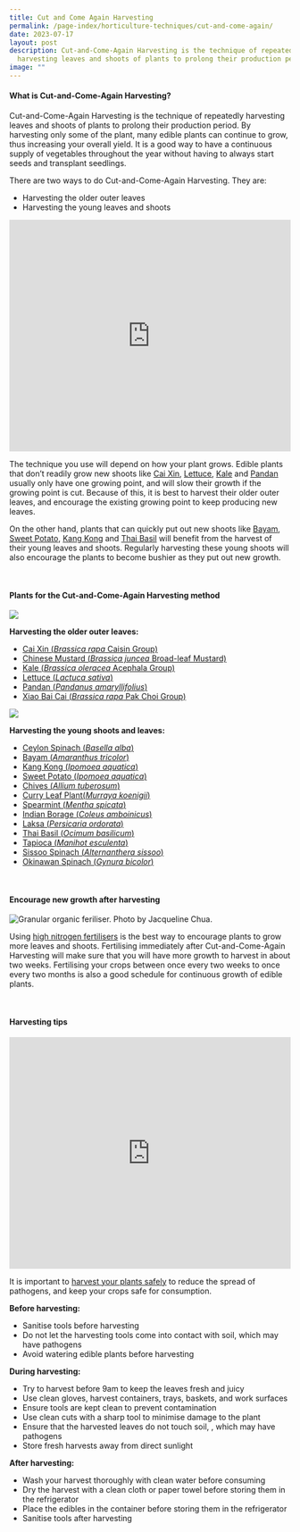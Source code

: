 ```yaml
---
title: Cut and Come Again Harvesting
permalink: /page-index/horticulture-techniques/cut-and-come-again/
date: 2023-07-17
layout: post
description: Cut-and-Come-Again Harvesting is the technique of repeatedly
  harvesting leaves and shoots of plants to prolong their production period.
image: ""
---
```

<section>
	<h4>What is Cut-and-Come-Again Harvesting?</h4>
	<p>Cut-and-Come-Again Harvesting is the technique of repeatedly harvesting leaves and shoots of plants to prolong their production period. By harvesting only some of the plant, many edible plants can continue to grow, thus increasing your overall yield. It is a good way to have a continuous supply of vegetables throughout the year without having to always start seeds and transplant seedlings.</p>
	<p>There are two ways to do Cut-and-Come-Again Harvesting. They are:</p>
	<ul>
		<li>Harvesting the older outer leaves</li>
		<li>Harvesting the young leaves and shoots</li>
	</ul>
	<iframe width="100%" height="415" src="https://www.youtube.com/embed/2rZacCyvU6Q" title="YouTube video player" frameborder="0" allow="accelerometer; autoplay; clipboard-write; encrypted-media; gyroscope; picture-in-picture; web-share" allowfullscreen=""></iframe>	<br>
	<p>The technique you use will depend on how your plant grows. Edible plants that don’t readily grow new shoots like <a href="/page-index/edible-plants/cai-xin/">Cai Xin</a>, <a href="/page-index/edible-plants/lettuce/">Lettuce</a>, <a href="/page-index/edible-plants/kale/">Kale</a> and <a href="/page-index/edible-plants/pandan/">Pandan</a> usually only have one growing point, and will slow their growth if the growing point is cut. Because of this, it is best to harvest their older outer leaves, and encourage the existing growing point to keep producing new leaves.</p> 
	<p>On the other hand, plants that can quickly put out new shoots like <a href="/page-index/edible-plants/bayam/">Bayam</a>, <a href="/page-index/edible-plants/sweet-potato/">Sweet Potato</a>, <a href="/page-index/edible-plants/kang-kong/">Kang Kong</a> and <a href="/page-index/edible-plants/thai-basil/">Thai Basil</a> will benefit from the harvest of their young leaves and shoots. Regularly harvesting these young shoots will also encourage the plants to become bushier as they put out new growth.</p> 
	<br>
</section>

<section>
	<h4>Plants for the Cut-and-Come-Again Harvesting method</h4>
	<img src="/images/Horti%20techniques/cutandcomeagain_lettuce_jacquelinechua.jpg">
	<p><strong>Harvesting the older outer leaves:</strong></p>
	<ul>
		<li><a href="/page-index/edible-plants/cai-xin/">Cai Xin (<em>Brassica rapa</em> Caisin Group)</a></li>
		<li><a href="/page-index/edible-plants/chinese-mustard/">Chinese Mustard (<em>Brassica juncea</em> Broad-leaf Mustard)</a></li>
		<li><a href="/page-index/edible-plants/kale/">Kale (<em>Brassica oleracea</em> Acephala Group)</a></li>
		<li><a href="/page-index/edible-plants/lettuce/">Lettuce (<em>Lactuca sativa</em>)</a></li>
		<li><a href="/page-index/edible-plants/pandan/">Pandan (<em>Pandanus amaryllifolius</em>)</a></li>
				<li><a href="/page-index/edible-plants/xiao-bai-cai/">Xiao Bai Cai  (<em>Brassica rapa</em> Pak Choi Group)</a></li>
	</ul>
	<img src="/images/Horti%20techniques/Pruning_JacCHua%20(2).jpg">
	<p><strong>Harvesting the young shoots and leaves:</strong></p>
	<ul>
		<li><a href="/page-index/edible-plants/ceylon-spinach/">Ceylon Spinach (<em>Basella alba</em>)</a></li>
		<li><a href="/page-index/edible-plants/bayam/">Bayam (<em>Amaranthus tricolor</em>)</a></li>
		<li><a href="/page-index/edible-plants/kang-kong/">Kang Kong (<em>Ipomoea aquatica</em>)</a></li>
		<li><a href="/page-index/edible-plants/sweet-potato/">Sweet Potato (<em>Ipomoea aquatica</em>)</a></li>
		<li><a href="/page-index/edible-plants/chives/">Chives (<em>Allium tuberosum</em>)</a></li>
		<li><a href="/page-index/edible-plants/curry-leaf-plant/">Curry Leaf Plant(<em>Murraya koenigii</em>)</a></li>
		<li><a href="/page-index/edible-plants/spearmint/">Spearmint (<em>Mentha spicata</em>)</a></li>
		<li><a href="/page-index/edible-plants/indian-borage/">Indian Borage (<em>Coleus amboinicus</em>)</a></li>
		<li><a href="/page-index/edible-plants/laksa/">Laksa (<em>Persicaria ordorata</em>)</a></li>
		<li><a href="/page-index/edible-plants/thai-basil/">Thai Basil (<em>Ocimum basilicum</em>)</a></li>
		<li><a href="/page-index/edible-plants/tapioca/">Tapioca (<em>Manihot esculenta</em>)</a></li>
		<li><a href="/page-index/edible-plants/sissoo-spinach/">Sissoo Spinach (<em>Alternanthera sissoo</em>)</a></li>
		<li><a href="/page-index/edible-plants/okinawan-spinach/">Okinawan Spinach (<em>Gynura bicolor</em>)</a></li>
	</ul>
	<br>
</section>

<section>
	<h4>Encourage new growth after harvesting</h4>
	<img title="Granular organic feriliser. Photo by Jacqueline Chua." src="/images/Horti%20techniques/Fertiliser_Jacchua.jpg">
	<p>Using <a href="/page-index/horticulture-techniques/fertilising/">high nitrogen fertilisers</a> is the best way to encourage plants to grow more leaves and shoots. Fertilising immediately after Cut-and-Come-Again Harvesting will make sure that you will have more growth to harvest in about two weeks. Fertilising your crops between once every two weeks to once every two months is also a good schedule for continuous growth of edible plants.</p>
	<br>
</section>

<section>
	<h4>Harvesting tips</h4>
		<iframe width="100%" height="415" src="https://www.youtube.com/embed/f_Uoug7ZSeg" title="YouTube video player" frameborder="0" allow="accelerometer; autoplay; clipboard-write; encrypted-media; gyroscope; picture-in-picture; web-share" allowfullscreen=""></iframe>	<br>
	<p>It is important to <a href="/page-index/horticulture-techniques/harvesting-hygiene/">harvest your plants safely</a> to reduce the spread of pathogens, and keep your crops safe for consumption. 
	</p><p><strong>Before harvesting:</strong></p>
	<ul>
		<li>Sanitise tools before harvesting</li>
		<li>Do not let the harvesting tools come into contact with soil, which may have pathogens</li>
		<li>Avoid watering edible plants before harvesting</li>
	</ul>
	<p><strong>During harvesting:</strong></p>
	<ul>
		<li>Try to harvest before 9am to keep the leaves fresh and juicy</li>
		<li>Use clean gloves, harvest containers, trays, baskets, and work surfaces</li>
		<li>Ensure tools are kept clean to prevent contamination</li>
		<li>Use clean cuts with a sharp tool to minimise damage to the plant</li>
		<li>Ensure that the harvested leaves do not touch soil, , which may have pathogens</li>
		<li>Store fresh harvests away from direct sunlight</li>
	</ul>
	<p><strong>After harvesting:</strong></p>
	<ul>
		<li>Wash your harvest thoroughly with clean water before consuming</li>
		<li>Dry the harvest with a clean cloth or paper towel before storing them in the refrigerator</li>
		<li>Place the edibles in the container before storing them in the refrigerator</li>
		<li>Sanitise tools after harvesting</li>
	</ul>
</section>